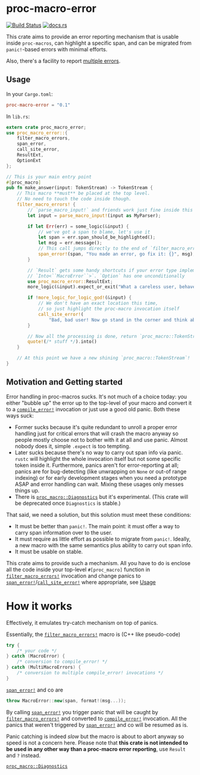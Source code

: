 # proc-macro-error

[![Build Status](https://travis-ci.org/CreepySkeleton/proc-macro-error.svg?branch=master)](https://travis-ci.org/CreepySkeleton/proc-macro-error)
[![docs.rs](https://docs.rs/proc-macro-error/badge.svg)](https://docs.rs/proc-macro-error)

This crate aims to provide an error reporting mechanism that is usable inside
`proc-macros`, can highlight a specific span, and can be migrated from
`panic!`-based errors with minimal efforts.

Also, there's a facility to report [multiple errors][crate::multi].

## Usage

In your `Cargo.toml`:

```toml
proc-macro-error = "0.1"
```

In `lib.rs`:

```rust
extern crate proc_macro_error;
use proc_macro_error::{
    filter_macro_errors,
    span_error,
    call_site_error,
    ResultExt,
    OptionExt
};

// This is your main entry point
#[proc_macro]
pub fn make_answer(input: TokenStream) -> TokenStream {
    // This macro **must** be placed at the top level.
    // No need to touch the code inside though.
    filter_macro_errors! {
        // `parse_macro_input!` and friends work just fine inside this macro
        let input = parse_macro_input!(input as MyParser);

        if let Err(err) = some_logic(&input) {
            // we've got a span to blame, let's use it
            let span = err.span_should_be_highlighted();
            let msg = err.message();
            // This call jumps directly to the end of `filter_macro_errors!` invocation
            span_error!(span, "You made an error, go fix it: {}", msg);
        }

        // `Result` gets some handy shortcuts if your error type implements
        // `Into<``MacroError``>`. `Option` has one unconditionally
        use proc_macro_error::ResultExt;
        more_logic(&input).expect_or_exit("What a careless user, behave!");

        if !more_logic_for_logic_god!(&input) {
            // We don't have an exact location this time,
            // so just highlight the proc-macro invocation itself
            call_site_error!(
                "Bad, bad user! Now go stand in the corner and think about what you did!");
        }

        // Now all the processing is done, return `proc_macro::TokenStream`
        quote!(/* stuff */).into()
    }

    // At this point we have a new shining `proc_macro::TokenStream`!
}
```


## Motivation and Getting started

Error handling in proc-macros sucks. It's not much of a choice today:
you either "bubble up" the error up to the top-level of your macro and convert it to
a [`compile_error!`][compl_err] invocation or just use a good old panic. Both these ways suck:

- Former sucks because it's quite redundant to unroll a proper error handling
    just for critical errors that will crash the macro anyway so people mostly
    choose not to bother with it at all and use panic. Almost nobody does it,
    simple `.expect` is too tempting.
- Later sucks because there's no way to carry out span info via panic. `rustc` will highlight
    the whole invocation itself but not some specific token inside it.
    Furthermore, panics aren't for error-reporting at all; panics are for bug-detecting
    (like unwrapping on `None` or out-of range indexing) or for early development stages
    when you need a prototype ASAP and error handling can wait. Mixing these usages only
    messes things up.
- There is [`proc_macro::Diagnostics`](https://doc.rust-lang.org/proc_macro/struct.Diagnostic.html)
    but it's experimental. (This crate will be deprecated once `Diagnostics` is stable.)

That said, we need a solution, but this solution must meet these conditions:

- It must be better than `panic!`. The main point: it must offer a way to carry span information
    over to the user.
- It must require as little effort as possible to migrate from `panic!`. Ideally, a new
    macro with the same semantics plus ability to carry out span info.
- It must be usable on stable.

This crate aims to provide such a mechanism. All you have to do is enclose all
the code inside your top-level `#[proc_macro]` function in [`filter_macro_errors!`]
invocation and change panics to [`span_error!`]/[`call_site_error!`] where appropriate,
see [Usage](#usage)

# How it works
Effectively, it emulates try-catch mechanism on top of panics.

Essentially, the [`filter_macro_errors!`] macro is (C++ like pseudo-code)
```C++
try {
    /* your code */
} catch (MacroError) {
    /* conversion to compile_error! */
} catch (MultiMacroErrors) {
    /* conversion to multiple compile_error! invocations */
}
```

[`span_error!`] and co are
```C++
throw MacroError::new(span, format!(msg...));
```

By calling [`span_error!`] you trigger panic that will be caught by [`filter_macro_errors!`]
and converted to [`compile_error!`][compl_err] invocation.
All the panics that weren't triggered by [`span_error!`] and co will be resumed as is.

Panic catching is indeed *slow* but the macro is about to abort anyway so speed is not
a concern here. Please note that **this crate is not intended to be used in any other way
than a proc-macro error reporting**, use `Result` and `?` instead.

[compl_err]: https://doc.rust-lang.org/std/macro.compile_error.html
[`proc_macro::Diagnostics`](https://doc.rust-lang.org/proc_macro/struct.Diagnostic.html)

[crate::multi]: https://docs.rs/proc-macro-error/0.2/proc_macro_error/multi/index.html
[`filter_macro_errors!`]: https://docs.rs/proc-macro-error/0.2/proc_macro_error/macro.filter_macro_errors.html
[`call_site_error!`]: https://docs.rs/proc-macro-error/0.2/proc_macro_error/macro.call_site_error.html
[`span_error!`]: https://docs.rs/proc-macro-error/0.2/proc_macro_error/macro.span_error.html

